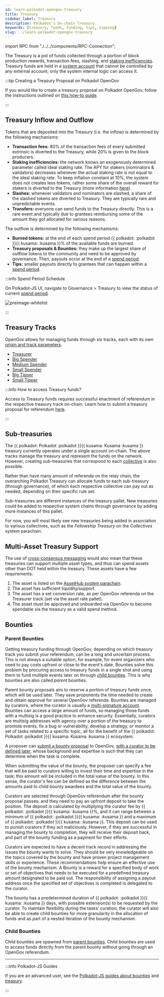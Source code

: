 ```yaml
---
id: learn-polkadot-opengov-treasury
title: Treasury
sidebar_label: Treasury
description: Polkadot's On-chain Treasury.
keywords: [treasury, funds, funding, tips, tipping]
slug: ../learn-polkadot-opengov-treasury
---
```


import RPC from "./../../components/RPC-Connection";

The Treasury is a pot of funds collected through a portion of block production rewards, transaction
fees, slashing, and [staking inefficiencies](./learn-inflation.md). Treasury funds are held in a
[system account](./learn-account-advanced.md#system-accounts) that cannot be controlled by any
external account; only the system internal logic can access it.

:::tip Creating a Treasury Proposal on Polkadot OpenGov

If you would like to create a treasury proposal on Polkadot OpenGov, follow the instructions
outlined on [this how-to guide](./learn-guides-treasury#creating-a-treasury-proposal).

:::

## Treasury Inflow and Outflow

Tokens that are deposited into the Treasury (i.e. the inflow) is determined by the following
mechanisms:

- **Transaction fees:** 80% of the transaction fees of every submitted extrinsic is diverted to the
  Treasury, while 20% is given to the block producers.
- **Staking inefficiencies:** the network knows an exogenously determined parameter called ideal
  staking rate. The APY for stakers (nominators & validators) decreases whenever the actual staking
  rate is not equal to the ideal staking rate. To keep inflation constant at 10%, the system does
  not creates less tokens, rather some share of the overall reward for stakers is diverted to the
  Treasury (more information
  [here](https://research.web3.foundation/Polkadot/overview/token-economics)).
- **Slashes:** whenever validators and nominators are slashed, a share of the slashed tokens are
  diverted to Treasury. They are typically rare and unpredictable events.
- **Transfers:** everyone can send funds to the Treasury directly. This is a rare event and
  typically due to grantees reimbursing some of the amount they got allocated for various reasons.

The outflow is determined by the following mechanisms:

- **Burned tokens:** at the end of each spend period
  {{ polkadot: <RPC network="polkadot" path="consts.treasury.burn" defaultValue={10000} filter="permillToPercent"/> :polkadot }}{{ kusama: <RPC network="kusama" path="consts.treasury.burn" defaultValue={2000} filter="permillToPercent"/> :kusama }}%
  of the available funds are burned.
- **Treasury proposals & Bounties:** they make up the largest share of outflow tokens to the
  community and need to be approved by governance. Then, payouts occur at the end of a
  [spend period](../general/glossary.md#spend-period).
- **Tips:** smaller payouts directly to grantees that can happen within a
  [spend period](../general/glossary.md#spend-period).

:::info Spend Period Schedule

On Polkadot-JS UI, navigate to Governance > Treasury to view the status of current
[spend period](../general/glossary.md#spend-period).

![preimage-whitelist](../assets/treasury/treasury-spend-period.png)

:::

## Treasury Tracks

OpenGov allows for managing funds through six tracks, each with its own
[origin and track parameters](./learn-polkadot-opengov-origins.md#origins-and-tracks-info).

- [Treasurer](./learn-polkadot-opengov-origins.md#treasurer)
- [Big Spender](./learn-polkadot-opengov-origins.md#big-spender)
- [Medium Spender](./learn-polkadot-opengov-origins.md#medium-spender)
- [Small Spender](./learn-polkadot-opengov-origins.md#small-spender)
- [Big Tipper](./learn-polkadot-opengov-origins.md#big-tipper)
- [Small Tipper](./learn-polkadot-opengov-origins.md#small-tipper)

:::info How to access Treasury funds?

Access to Treasury funds requires successful enactment of referendum in the respective treasury
track on-chain. Learn how to submit a treasury proposal for referendum
[here](./learn-guides-treasury#creating-a-treasury-proposal).

:::

## Sub-treasuries

The {{ polkadot: Polkadot :polkadot }}{{ kusama: Kusama :kusama }} treasury currently operates under a single account on-chain. The above tracks manage
the treasury and represent the funds on the network. However, creating _sub_-treasuries that
correspond to each [collective](./learn-system-chains#collectives) is also possible.

Rather than have many amount of referenda on the relay chain, the overarching Polkadot Treasury can
allocate funds to each sub-treasury (through governance), of which each respective collective can
pay out as needed, depending on their specific rule set.

Sub-treasuries are different instances of the treasury pallet. New treasuries could be added to
respective system chains through governance by adding more instances of this pallet.

For now, you will most likely see new treasuries being added in association to various collectives,
such as the _Fellowship Treasury_ on the _Collectives_ system parachain.

## Multi-Asset Treasury Support

The use of [cross-consensus messaging](./learn-xcm.md) would also mean that these treasuries can
support multiple asset types, and thus can spend assets other than DOT held within the treasury.
These assets have a few requirements:

1. The asset is listed on the [AssetHub system parachain](https://assethub-polkadot.subscan.io/).
2. The asset has sufficient liquidity/support.
3. The asset has a set conversion rate, as per OpenGov referenda on the Treasurer track (set via the
   asset rate pallet).
4. The asset must be approved and onboarded via OpenGov to become spendable via the treasury as a
   valid spend method.

## Bounties

### Parent Bounties

Getting treasury funding through OpenGov, depending on which treasury track you submit your
referendum, can be a long and uncertain process. This is not always a suitable option, for example,
for event organizers who need to pay costs upfront or close to the event's date. Bounties solve this
problem by procuring access to treasury funds in a single shot and using them to fund multiple
events later on through [child bounties](#child-bounties). This is why bounties are also called
_parent_ bounties.

Parent bounty proposals aim to reserve a portion of treasury funds once, which will be used later.
They save proponents the time needed to create and obtain approval for several OpenGov referenda.
Bounties are managed by curators, where the curator is usually a
[multi-signature account](./learn-account-multisig.md). Bounties can access a large amount of funds,
so managing those funds with a multisig is a good practice to enhance security. Essentially,
curators are multisig addresses with agency over a portion of the treasury to promote events, fix a
bug or vulnerability, develop a strategy, or monitor a set of tasks related to a specific topic, all
for the benefit of the {{ polkadot: Polkadot :polkadot }}{{ kusama: Kusama :kusama }} ecosystem.

A proposer can [submit a bounty proposal](./learn-guides-bounties.md#submit-a-bounty-proposal) to
OpenGov,
[with a curator to be defined later](./learn-guides-bounties.md#assign-a-curator-to-a-bounty), whose
background and expertise is such that they can determine when the task is complete.

When submitting the value of the bounty, the proposer can specify a fee that will be paid to
curators willing to invest their time and expertise in the task; this amount will be included in the
total value of the bounty. In this sense, the curator's fee can be defined as the difference between
the amounts paid to child bounty awardees and the total value of the bounty.

Curators are selected through OpenGov referendum after the bounty proposal passes; and they need to
pay an upfront deposit to take the position. The deposit is calculated by multiplying the curator
fee by
{{ polkadot: <RPC network="polkadot" path="consts.bounties.curatorDepositMultiplier" defaultValue={500000} filter="permillToPercent"/> :polkadot }}{{ kusama: <RPC network="kusama" path="consts.bounties.curatorDepositMultiplier" defaultValue={500000} filter="permillToPercent"/> :kusama }}%,
and it can range between a minimum of
{{ polkadot: <RPC network="polkadot" path="consts.bounties.curatorDepositMin" defaultValue={100000000000} filter="humanReadable"/> :polkadot }}{{ kusama: <RPC network="kusama" path="consts.bounties.curatorDepositMin" defaultValue={3333333330} filter="humanReadable"/> :kusama }}
and a maximum of
{{ polkadot: <RPC network="polkadot" path="consts.bounties.curatorDepositMax" defaultValue={2000000000000} filter="humanReadable"/> :polkadot }}{{ kusama: <RPC network="kusama" path="consts.bounties.curatorDepositMax" defaultValue={166666666500} filter="humanReadable"/> :kusama }}.
This deposit can be used to punish curators if they act maliciously. However, if they are successful
in managing the bounty to completion, they will receive their deposit back, and part of the bounty
funding as a payment for their efforts.

Curators are expected to have a decent track record in addressing the issues the bounty wants to
solve. They should be very knowledgeable on the topics covered by the bounty and have proven project
management skills or experience. These recommendations help ensure an effective use of the bounty
mechanism. A Bounty is a reward for a specified body of work or set of objectives that needs to be
executed for a predefined treasury amount designated to be paid out. The responsibility of assigning
a payout address once the specified set of objectives is completed is delegated to the curator.

The bounty has a predetermined duration of
{{ polkadot: <RPC network="polkadot" path="consts.bounties.bountyUpdatePeriod" defaultValue={1296000} filter="blocksToDays"/> :polkadot }}{{ kusama: <RPC network="kusama" path="consts.bounties.bountyUpdatePeriod" defaultValue={1296000} filter="blocksToDays"/> :kusama }}
days, with possible extension(s) to be requested by the curator. To maintain flexibility during the
tasks’ curation, the curator will also be able to create child bounties for more granularity in the
allocation of funds and as part of a nested iteration of the bounty mechanism.

### Child Bounties

Child bounties are spawned from [parent bounties](#parent-bounties). Child bounties are used to
access funds directly from the parent bounty without going through an OpenGov referendum.

---

:::info Polkadot-JS Guides

If you are an advanced user, see the [Polkadot-JS guides about bounties](./learn-guides-bounties.md)
and [treasury](./learn-guides-treasury.md).

:::
